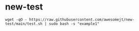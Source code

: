 # new-test

```
wget -qO - https://raw.githubusercontent.com/awesomejt/new-test/main/test.sh | sudo bash -s "example1"
```